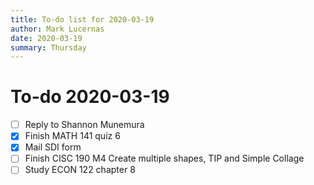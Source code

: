 ```yaml
---
title: To-do list for 2020-03-19
author: Mark Lucernas
date: 2020-03-19
summary: Thursday
---
```



# To-do 2020-03-19

- [ ] Reply to Shannon Munemura
- [X] Finish MATH 141 quiz 6
- [X] Mail SDI form
- [ ] Finish CISC 190 M4 Create multiple shapes, TIP and Simple Collage
- [ ] Study ECON 122 chapter 8
